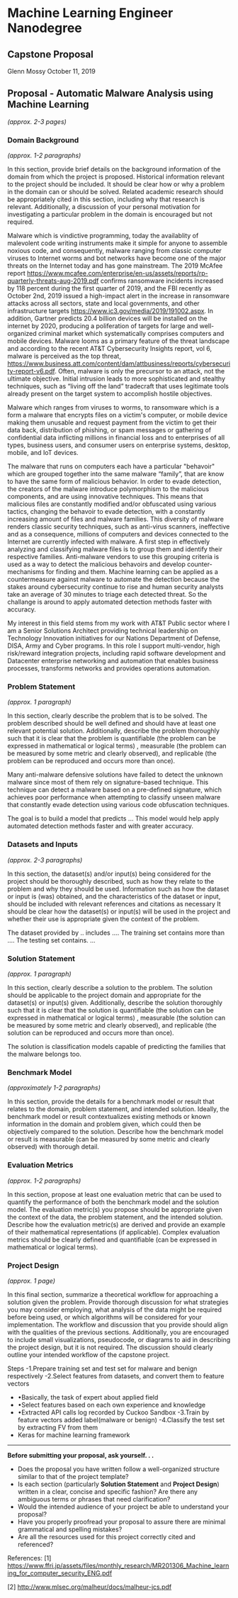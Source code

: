 # Machine Learning Engineer Nanodegree
## Capstone Proposal
Glenn Mossy 
October 11, 2019

## Proposal - Automatic Malware Analysis using Machine Learning 
_(approx. 2-3 pages)_

### Domain Background
_(approx. 1-2 paragraphs)_

In this section, provide brief details on the background information of the domain from which the project is proposed. Historical information relevant to the project should be included. It should be clear how or why a problem in the domain can or should be solved. Related academic research should be appropriately cited in this section, including why that research is relevant. Additionally, a discussion of your personal motivation for investigating a particular problem in the domain is encouraged but not required.

Malware which is vindictive programming, today the availablity of malevolent code writing instruments make it simple for anyone to assemble noxious code, and consequently, malware ranging from classic computer viruses to Internet worms and bot networks have become one of the major threats on the Internet today and has gone mainstream. The 2019 McAfee report https://www.mcafee.com/enterprise/en-us/assets/reports/rp-quarterly-threats-aug-2019.pdf confirms ransomware incidents increased by 118 percent during the first quarter of 2019, and the FBI recently as October 2nd, 2019 issued a high-impact alert in the increase in ransomware attacks across all sectors, state and local governments, and other infrastructure targets https://www.ic3.gov/media/2019/191002.aspx. In addition, Gartner predicts 20.4 billion devices will be installed on the internet by 2020, producing a poliferation of targets for large and well-organized criminal market which systematically comprises computers and mobile devices. Malware looms as a primary feature of the threat landscape and according to the recent AT&T Cybersecurity Insights report, vol 6, malware is perceived as the top threat, https://www.business.att.com/content/dam/attbusiness/reports/cybersecurity-report-v6.pdf.  Often, malware is only the precursor to an attack, not the ultimate objective. Initial intrusion leads to more sophisticated and stealthy techniques, such as “living off the land” tradecraft that uses legitimate tools already present on the target system to accomplish hostile objectives. 

Malware which ranges from viruses to worms, to ransomware which is a form a malware that encrypts files on a victim's computer, or mobile device making them unusable and request payment from the victim to get their data back, distribution of phishing, or spam messages or gathering of confidential data inflicting millions in financial loss and to enterprises of all types, business users, and consumer users on enterprise systems, desktop, mobile, and IoT devices.  

The malware that runs on computers each have a particular "behavoir" which are grouped together into the same malware “family”, that are know to have the same form of malicious behavior.  In order to evade detection, the creators of the malware introduce polymorphism to the malicious components, and are using innovative techniques. This means that malicious files are constantly modified and/or obfuscated using various tactics, changing the behavoir to evade detection, with a constantly increasing amount of files and malware families.  This diversity of malware renders classic security techniques, such as anti-virus scanners, ineffective and as a consequence, millions of computers and devices connected to the Internet are currently infected with malware. 
A first step in effectively analyzing and classifying malware files is to group them and identify their respective families.  Anti-malware vendors to use this grouping criteria is used as a way to detect the malicious behavoirs and develop counter-mechanisms for finding and them.  Machine learning can be applied as a countermeasure against malware to automate the detection because the stakes around cybersecurity continue to rise and human security analysts take an average of 30 minutes to triage each detected threat. So the challange is around to apply automated detection methods faster with accuracy.

My interest in this field stems from my work with AT&T Public sector where I am a Senior Solutions Architect providing technical leadership on Technology Innovation initiatives for our Nations Department of Defense, DISA, Army and Cyber programs.  In this role I support multi-vendor, high risk/reward integration projects, including rapid software development and Datacenter enterprise networking and automation that enables business processes, transforms networks and provides operations automation.

### Problem Statement
_(approx. 1 paragraph)_

In this section, clearly describe the problem that is to be solved. The problem described should be well defined and should have at least one relevant potential solution. Additionally, describe the problem thoroughly such that it is clear that the problem is quantifiable (the problem can be expressed in mathematical or logical terms) , measurable (the problem can be measured by some metric and clearly observed), and replicable (the problem can be reproduced and occurs more than once).

Many anti-malware defensive solutions have failed to detect the unknown malware since most of them rely on signature-based technique. This technique can detect a malware based on a pre-defined signature, which achieves poor performance when attempting to classify unseen malware that constantly evade detection using various code obfuscation techniques. 

The goal is to build a model that predicts ...
This model would help apply automated detection methods faster and with greater accuracy.



### Datasets and Inputs
_(approx. 2-3 paragraphs)_

In this section, the dataset(s) and/or input(s) being considered for the project should be thoroughly described, such as how they relate to the problem and why they should be used. Information such as how the dataset or input is (was) obtained, and the characteristics of the dataset or input, should be included with relevant references and citations as necessary It should be clear how the dataset(s) or input(s) will be used in the project and whether their use is appropriate given the context of the problem.

The dataset provided by ..  includes ....  The training set contains more than ....  The testing set contains.   ...


### Solution Statement
_(approx. 1 paragraph)_

In this section, clearly describe a solution to the problem. The solution should be applicable to the project domain and appropriate for the dataset(s) or input(s) given. Additionally, describe the solution thoroughly such that it is clear that the solution is quantifiable (the solution can be expressed in mathematical or logical terms) , measurable (the solution can be measured by some metric and clearly observed), and replicable (the solution can be reproduced and occurs more than once).

The solution is classification models capable of predicting the families that the malware belongs too.  





### Benchmark Model
_(approximately 1-2 paragraphs)_

In this section, provide the details for a benchmark model or result that relates to the domain, problem statement, and intended solution. Ideally, the benchmark model or result contextualizes existing methods or known information in the domain and problem given, which could then be objectively compared to the solution. Describe how the benchmark model or result is measurable (can be measured by some metric and clearly observed) with thorough detail.

### Evaluation Metrics
_(approx. 1-2 paragraphs)_

In this section, propose at least one evaluation metric that can be used to quantify the performance of both the benchmark model and the solution model. The evaluation metric(s) you propose should be appropriate given the context of the data, the problem statement, and the intended solution. Describe how the evaluation metric(s) are derived and provide an example of their mathematical representations (if applicable). Complex evaluation metrics should be clearly defined and quantifiable (can be expressed in mathematical or logical terms).

### Project Design
_(approx. 1 page)_

In this final section, summarize a theoretical workflow for approaching a solution given the problem. Provide thorough discussion for what strategies you may consider employing, what analysis of the data might be required before being used, or which algorithms will be considered for your implementation. The workflow and discussion that you provide should align with the qualities of the previous sections. Additionally, you are encouraged to include small visualizations, pseudocode, or diagrams to aid in describing the project design, but it is not required. The discussion should clearly outline your intended workflow of the capstone project.

Steps
-1.Prepare training set and test set for malware and benign respectively
-2.Select features from datasets, and convert them to feature vectors
-  •Basically, the task of expert about applied field
-  •Select features based on each own experience and knowledge
-  •Extracted API calls log recorded by Cuckoo Sandbox
-3.Train by feature vectors added label(malware or benign)
-4.Classify the test set by extracting FV from them
-   Keras for machine learning framework
-----------

**Before submitting your proposal, ask yourself. . .**

- Does the proposal you have written follow a well-organized structure similar to that of the project template?
- Is each section (particularly **Solution Statement** and **Project Design**) written in a clear, concise and specific fashion? Are there any ambiguous terms or phrases that need clarification?
- Would the intended audience of your project be able to understand your proposal?
- Have you properly proofread your proposal to assure there are minimal grammatical and
spelling mistakes?
- Are all the resources used for this project correctly cited and referenced?

References:
[1]
https://www.ffri.jp/assets/files/monthly_research/MR201306_Machine_learning_for_computer_security_ENG.pdf

[2]
http://www.mlsec.org/malheur/docs/malheur-jcs.pdf


